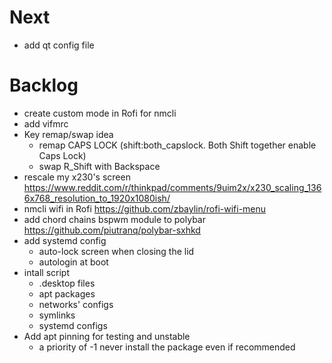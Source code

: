 # Next

- add qt config file

# Backlog

- create custom mode in Rofi for nmcli
- add vifmrc
- Key remap/swap idea
  - remap CAPS LOCK (shift:both_capslock. Both Shift together enable Caps Lock)
  - swap R_Shift with Backspace
- rescale my x230's screen
  https://www.reddit.com/r/thinkpad/comments/9uim2x/x230_scaling_1366x768_resolution_to_1920x1080ish/
- nmcli wifi in Rofi https://github.com/zbaylin/rofi-wifi-menu
- add chord chains bspwm module to polybar
  https://github.com/piutranq/polybar-sxhkd
- add systemd config
  - auto-lock screen when closing the lid
  - autologin at boot
- intall script
  - .desktop files
  - apt packages
  - networks' configs 
  - symlinks
  - systemd configs
- Add apt pinning for testing and unstable
  - a priority of -1 never install the package even if recommended
